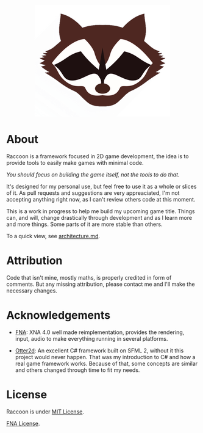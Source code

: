 <p align="center">
  <img src="/Raccoon/logo.png"/>
</p>

# About

Raccoon is a framework focused in 2D game development, the idea is to provide tools to easily make games with minimal code.

*You should focus on building the game itself, not the tools to do that.*

It's designed for my personal use, but feel free to use it as a whole or slices of it.
As pull requests and suggestions are very appreaciated, I'm not accepting anything right now, as I can't review others code at this moment.

This is a work in progress to help me build my upcoming game title. Things can, and will, change drastically through development and as I learn more and more things.
Some parts of it are more stable than others.

To a quick view, see [architecture.md](/architecture.md).

# Attribution

Code that isn't mine, mostly maths, is properly credited in form of comments.
But any missing attribution, please contact me and I'll make the necessary changes.

# Acknowledgements

- [FNA](https://fna-xna.github.io):
XNA 4.0 well made reimplementation, provides the rendering, input, audio to make everything running in several platforms.

- [Otter2d](http://otter2d.com/):
An excellent C# framework built on SFML 2, without it this project would never happen. That was my introduction to C# and how a real game framework works. Because of that, some concepts are similar and others changed through time to fit my needs.

# License

Raccoon is under [MIT License](/LICENSE).

[FNA License](https://github.com/FNA-XNA/FNA/tree/master/licenses).


